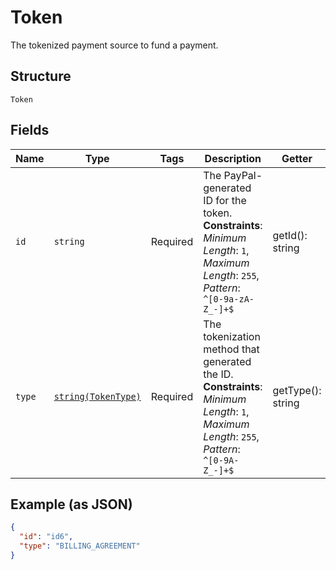 
# Token

The tokenized payment source to fund a payment.

## Structure

`Token`

## Fields

| Name | Type | Tags | Description | Getter | Setter |
|  --- | --- | --- | --- | --- | --- |
| `id` | `string` | Required | The PayPal-generated ID for the token.<br>**Constraints**: *Minimum Length*: `1`, *Maximum Length*: `255`, *Pattern*: `^[0-9a-zA-Z_-]+$` | getId(): string | setId(string id): void |
| `type` | [`string(TokenType)`](../../doc/models/token-type.md) | Required | The tokenization method that generated the ID.<br>**Constraints**: *Minimum Length*: `1`, *Maximum Length*: `255`, *Pattern*: `^[0-9A-Z_-]+$` | getType(): string | setType(string type): void |

## Example (as JSON)

```json
{
  "id": "id6",
  "type": "BILLING_AGREEMENT"
}
```

